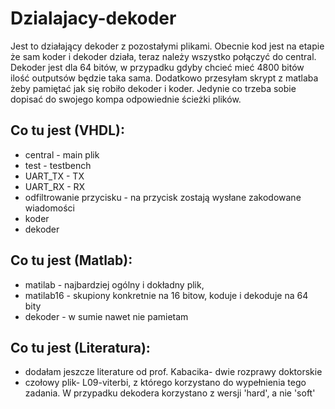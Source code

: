# Dzialajacy-dekoder

Jest to działający dekoder z pozostałymi plikami. Obecnie kod jest na etapie że sam koder i dekoder działa, teraz należy wszystko połączyć do central.
Dekoder jest dla 64 bitów, w przypadku gdyby chcieć mieć 4800 bitów ilość outputsów będzie taka sama.
Dodatkowo przesyłam skrypt z matlaba żeby pamiętać jak się robiło dekoder i koder. Jedynie co trzeba sobie dopisać do swojego kompa odpowiednie ścieżki plików. 

## Co tu jest (VHDL):
- central - main plik
- test - testbench 
- UART_TX - TX 
- UART_RX - RX
- odfiltrowanie przycisku - na przycisk zostają wysłane zakodowane wiadomości
- koder 
- dekoder

## Co tu jest (Matlab):
- matilab - najbardziej ogólny i dokładny plik,
- matilab16 - skupiony konkretnie na 16 bitow, koduje i dekoduje na 64 bity
- dekoder - w sumie nawet nie pamietam

## Co tu jest (Literatura):
- dodałam jeszcze literature od prof. Kabacika- dwie rozprawy doktorskie
- czołowy plik- L09-viterbi, z którego korzystano do wypełnienia tego zadania. W przypadku dekodera korzystano z wersji 'hard', a nie 'soft'
